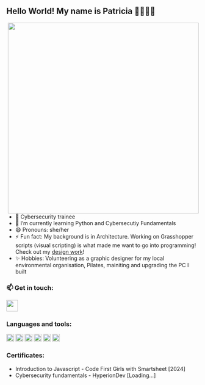 ## Hello World! My name is Patricia 👋👩🏽‍💻

<img height="500" align="right" src=https://github.com/user-attachments/assets/e4ddd4d6-5fc1-444f-8793-f10618891e91>

- 🔭 Cybersecurity trainee
- 🌱 I’m currently learning Python and Cybersecutiy Fundamentals
- 😄 Pronouns: she/her
- ⚡ Fun fact: My background is in Architecture. Working on Grasshopper scripts (visual scripting) is what made me want to go into programming! Check out my <a href='https://www.instagram.com/triciacas.design'>design work</a>!
- ✨ Hobbies: Volunteering as a graphic designer for my local environmental organisation, Pilates, mainiting and upgrading the PC I built

### 📫 Get in touch:
<a href='https://www.linkedin.com/in/mpdcastelo/'><image height="30" src='https://banner2.cleanpng.com/20180419/oqq/avfzpcbox.webp'></a>

### Languages and tools:
<code><img height="20" src="https://upload.wikimedia.org/wikipedia/commons/thumb/c/c3/Python-logo-notext.svg/1869px-Python-logo-notext.svg.png"></code>
<code><img height="20" src="https://static.vecteezy.com/system/resources/previews/027/127/463/non_2x/javascript-logo-javascript-icon-transparent-free-png.png"></code>
<code><img height="20" src="https://upload.wikimedia.org/wikipedia/commons/thumb/6/61/HTML5_logo_and_wordmark.svg/2048px-HTML5_logo_and_wordmark.svg.png"></code>
<code><img height="20" src="https://upload.wikimedia.org/wikipedia/commons/d/d5/CSS3_logo_and_wordmark.svg"></code>
<code><img height="20" src="https://static.wikia.nocookie.net/rhinodoc/images/b/b9/Grasshopper_logo_2.jpg/revision/latest/scale-to-width-down/300?cb=20170526192417"></code>
<code><img height="20" src="https://upload.wikimedia.org/wikipedia/commons/thumb/9/91/Octicons-mark-github.svg/640px-Octicons-mark-github.svg.png"></code>

### Certificates:
- Introduction to Javascript  - Code First Girls with Smartsheet [2024]
- Cybersecurity fundamentals - HyperionDev [Loading...]
